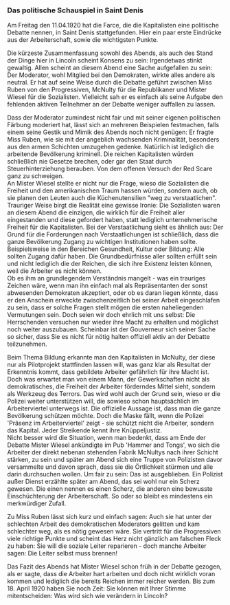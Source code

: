 ### Das politische Schauspiel in Saint Denis

Am Freitag den 11.04.1920 hat die Farce, die die Kapitalisten eine politische Debatte nennen, in Saint Denis stattgefunden. Hier ein paar erste Eindrücke aus der Arbeiterschaft, sowie die wichtigsten Punkte.

Die kürzeste Zusammenfassung sowohl des Abends, als auch des Stand der Dinge hier in Lincoln scheint Konsens zu sein: Irgendetwas stinkt gewaltig. Allen scheint an diesem Abend eine Sache aufgefallen zu sein: Der Moderator, wohl Mitglied bei den Demokraten, wirkte alles andere als neutral. Er hat auf seine Weise durch die Debatte geführt zwischen Miss Ruben von den Progressiven, McNulty für die Republikaner und Mister Wiesel für die Sozialisten. Vielleicht sah er es einfach als seine Aufgabe den fehlenden aktiven Teilnehmer an der Debatte weniger auffallen zu lassen.

Dass der Moderator zumindest nicht fair und mit seiner eigenen politischen Färbung moderiert hat, lässt sich an mehreren Beispielen festmachen, falls einem seine Gestik und Mimik des Abends noch nicht genügen: Er fragte Miss Ruben, wie sie mit der angeblich wachsenden Kriminalität, besonders aus den armen Schichten umzugehen gedenke. Natürlich ist lediglich die arbeitende Bevölkerung kriminell. Die reichen Kapitalisten würden schließlich nie Gesetze brechen, oder gar den Staat durch Steuerhinterziehung berauben. Von dem offenen Versuch der Red Scare ganz zu schweigen.  
An Mister Wiesel stellte er nicht nur die Frage, wieso die Sozialisten die Freiheit und den amerikanischen Traum hassen würden, sondern auch, ob sie planen den Leuten auch die Küchenutensilien "weg zu verstaatlichen".  Trauriger Weise birgt die Realität eine gewisse Ironie: Die Sozialisten waren an diesem Abend die einzigen, die wirklich für die Freiheit aller eingestanden und diese gefordert haben, statt lediglich unternehmerische Freiheit für die Kapitalisten. Bei der Verstaatlichung sieht es ähnlich aus: Der Grund für die Forderungen nach Verstaatlichungen ist schließlich, dass die ganze Bevölkerung Zugang zu wichtigen Institutionen haben sollte. Beispielsweise in den Bereichen Gesundheit, Kultur oder Bildung: Alle sollten Zugang dafür haben. Die Grundbedürfnisse aller sollten erfüllt sein und nicht lediglich die der Reichen, die sich ihre Existenz leisten können, weil die Arbeiter es nicht können.  
Ob es ihm an grundlegendem Verständnis mangelt - was ein trauriges Zeichen wäre, wenn man ihn einfach mal als Repräsentanten der sonst abwesenden Demokraten akzeptiert, oder ob es daran liegen könnte, dass er den Anschein erweckte zwischenzeitlich bei seiner Arbeit eingeschlafen zu sein, dass er solche Fragen stellt mögen die ersten naheliegenden Vermutungen sein. Doch seien wir doch ehrlich mit uns selbst: Die Herrschenden versuchen nur wieder ihre Macht zu erhalten und möglichst noch weiter auszubauen. Scheinbar ist der Gouverneur sich seiner Sache so sicher, dass Sie es nicht für nötig halten offiziell aktiv an der Debatte teilzunehmen.

Beim Thema Bildung erkannte man den Kapitalisten in McNulty, der diese nur als Pilotprojekt stattfinden lassen will, was ganz klar als Resultat der Erkenntnis kommt, dass gebildete Arbeiter gefährlich für ihre Macht ist. 
Doch was erwartet man von einem Mann, der Gewerkschaften nicht als demokratisches, die Freiheit der Arbeiter förderndes Mittel sieht, sondern als Werkzeug des Terrors. Das wird wohl auch der Grund sein, wieso er die Polizei weiter unterstützen will, die sowieso schon hauptsächlich im Arbeiterviertel unterwegs ist. Die offizielle Aussage ist, dass man die ganze Bevölkerung schützen möchte. Doch die Maske fällt, wenn die Polizei 'Präsenz im Arbeiterviertel' zeigt - sie schützt nicht die Arbeiter, sondern das Kapital. Jeder Streikende kennt ihre Knüppeljustiz.  
Nicht besser wird die Situation, wenn man bedenkt, dass am Ende der Debatte Mister Wiesel ankündigte im Pub 'Hammer and Tongs', wo sich die Arbeiter der direkt nebenan stehenden Fabrik McNultys nach ihrer Schicht stärken, zu sein und später am Abend sich eine Truppe von Polizisten davor versammelte und davon sprach, dass sie die Örtlichkeit stürmen und alle darin durchsuchen wollen. Um fair zu sein: Das ist ausgeblieben. Ein Polizist außer Dienst erzählte später am Abend, das sei wohl nur ein Scherz gewesen. Die einen nennen es einen Scherz, die anderen eine bewusste Einschüchterung der Arbeiterschaft. So oder so bleibt es mindestens ein merkwürdiger Zufall.

Zu Miss Ruben lässt sich kurz und einfach sagen: Auch sie hat unter der schlechten Arbeit des demokratischen Moderators gelitten und kam schlechter weg, als es nötig gewesen wäre. Sie vertritt für die Progressiven viele richtige Punkte und scheint das Herz nicht gänzlich am falschen Fleck zu haben: Sie will die soziale Leiter reparieren - doch manche Arbeiter sagen: Die Leiter selbst muss brennen!

Das Fazit des Abends hat Mister Wiesel schon früh in der Debatte gezogen, als er sagte, dass die Arbeiter hart arbeiten und doch nicht wirklich voran kommen und lediglich die bereits Reichen immer reicher werden. Bis zum 18. April 1920 haben Sie noch Zeit: Sie können mit Ihrer Stimme mitentscheiden: Was wird sich wie verändern in Lincoln?